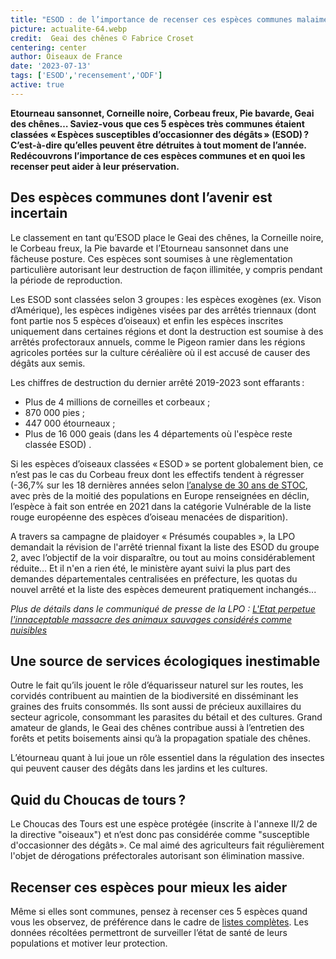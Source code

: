 ```yaml
---
title: "ESOD : de l’importance de recenser ces espèces communes malaimées"
picture: actualite-64.webp
credit:  Geai des chênes © Fabrice Croset 
centering: center
author: Oiseaux de France
date: '2023-07-13'
tags: ['ESOD','recensement','ODF']
active: true
---
```


**Etourneau sansonnet, Corneille noire, Corbeau freux, Pie bavarde, Geai des chênes… Saviez-vous que ces 5 espèces très communes étaient classées « Espèces susceptibles d’occasionner des dégâts » (ESOD) ? C’est-à-dire qu’elles peuvent être détruites à tout moment de l’année. Redécouvrons l’importance de ces espèces communes et en quoi les recenser peut aider à leur préservation.** 

## Des espèces communes dont l’avenir est incertain 

Le classement en tant qu’ESOD place le Geai des chênes, la Corneille noire, le Corbeau freux, la Pie bavarde et l’Etourneau sansonnet dans une fâcheuse posture. Ces espèces sont soumises à une règlementation particulière autorisant leur destruction de façon illimitée, y compris pendant la période de reproduction.  

Les ESOD sont classées selon 3 groupes : les espèces exogènes (ex. Vison d’Amérique), les espèces indigènes visées par des arrêtés triennaux (dont font partie nos 5 espèces d’oiseaux) et enfin les espèces inscrites uniquement dans certaines régions et dont la destruction est soumise à des arrêtés profectoraux annuels, comme le Pigeon ramier dans les régions agricoles portées sur la culture céréalière où il est accusé de causer des dégâts aux semis. 

Les chiffres de destruction du dernier arrêté 2019-2023 sont effarants :
- Plus de 4 millions de corneilles et corbeaux ;
- 870 000 pies ;
- 447 000 étourneaux ;
- Plus de 16 000 geais (dans les 4 départements où l'espèce reste classée ESOD) .

Si les espèces d’oiseaux classées « ESOD » se portent globalement bien, ce n’est pas le cas du Corbeau freux dont les effectifs tendent à régresser (-36,7% sur les 18 dernières années selon [l’analyse de 30 ans de STOC]( https://www.lpo.fr/content/download/8133/file/SyntheseOiseauxCommuns2020_V8_WEB%282%29.PDF?inLanguage=fre-FR), avec près de la moitié des populations en Europe renseignées en déclin, l’espèce à fait son entrée en 2021 dans la catégorie Vulnérable de la liste rouge européenne des espèces d’oiseau menacées de disparition).

A travers sa campagne de plaidoyer « Présumés coupables », la LPO demandait la révision de l'arrêté triennal fixant la liste des ESOD du groupe 2, avec l’objectif de la voir disparaître, ou tout au moins considérablement réduite… Et il n'en a rien été, le ministère ayant suivi la plus part des demandes départementales centralisées en préfecture, les quotas du nouvel arrêté et la liste des espèces demeurent pratiquement inchangés...

*Plus de détails dans le communiqué de presse de la LPO : [L'Etat perpetue l'innaceptable massacre des animaux sauvages considérés comme nuisibles](hhttps://www.lpo.fr/qui-sommes-nous/espace-presse/communiques/cp-2023/l-etat-perpetue-l-inacceptable-massacre-d-animaux-sauvages-consideres-comme-nuisibles)* 
## Une source de services écologiques inestimable  

Outre le fait qu’ils jouent le rôle d’équarisseur naturel sur les routes, les corvidés contribuent au maintien de la biodiversité en disséminant les graines des fruits consommés. Ils sont aussi de précieux auxillaires du secteur agricole, consommant les parasites du bétail et des cultures. Grand amateur de glands, le Geai des chênes contribue aussi à l’entretien des forêts et petits boisements ainsi qu’à la propagation spatiale des chênes.   

L’étourneau quant à lui joue un rôle essentiel dans la régulation des insectes qui peuvent causer des dégâts dans les jardins et les cultures.  

## Quid du Choucas de tours ?  

Le Choucas des Tours est une espèce protégée (inscrite à l'annexe II/2 de la directive "oiseaux") et n’est donc pas considérée comme "susceptible d'occasionner des dégâts ». Ce mal aimé des agriculteurs fait régulièrement l'objet de dérogations préfectorales autorisant son élimination massive.  

## Recenser ces espèces pour mieux les aider 

Même si elles sont communes, pensez à recenser ces 5 espèces quand vous les observez, de préférence dans le cadre de [listes complètes](https://oiseauxdefrance.org/get-involved/complete-lists). Les données récoltées permettront de surveiller l’état de santé de leurs populations et motiver leur protection.    

 